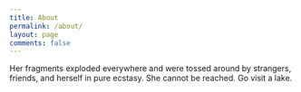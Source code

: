 ```yaml
---
title: About
permalink: /about/
layout: page
comments: false
---
```


Her fragments exploded everywhere and were tossed around by strangers, friends, and herself in pure ecstasy. She cannot be reached. Go visit a lake. 
